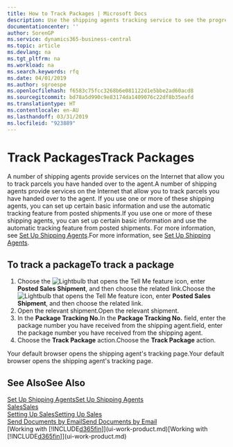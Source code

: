 ```yaml
---
title: How to Track Packages | Microsoft Docs
description: Use the shipping agents tracking service to see the progress of a delivery.
documentationcenter: ''
author: SorenGP
ms.service: dynamics365-business-central
ms.topic: article
ms.devlang: na
ms.tgt_pltfrm: na
ms.workload: na
ms.search.keywords: rfq
ms.date: 04/01/2019
ms.author: sgroespe
ms.openlocfilehash: f6583c75fcc3268b6e081122d1e5bbe2ad60acd8
ms.sourcegitcommit: bd78a5d990c9e83174da1409076c22df8b35eafd
ms.translationtype: HT
ms.contentlocale: en-AU
ms.lasthandoff: 03/31/2019
ms.locfileid: "923889"
---
```

# <a name="track-packages"></a><span data-ttu-id="929d2-103">Track Packages</span><span class="sxs-lookup"><span data-stu-id="929d2-103">Track Packages</span></span>
<span data-ttu-id="929d2-104">A number of shipping agents provide services on the Internet that allow you to track parcels you have handed over to the agent.</span><span class="sxs-lookup"><span data-stu-id="929d2-104">A number of shipping agents provide services on the Internet that allow you to track parcels you have handed over to the agent.</span></span> <span data-ttu-id="929d2-105">If you use one or more of these shipping agents, you can set up certain basic information and use the automatic tracking feature from posted shipments.</span><span class="sxs-lookup"><span data-stu-id="929d2-105">If you use one or more of these shipping agents, you can set up certain basic information and use the automatic tracking feature from posted shipments.</span></span> <span data-ttu-id="929d2-106">For more information, see [Set Up Shipping Agents](sales-how-to-set-up-shipping-agents.md).</span><span class="sxs-lookup"><span data-stu-id="929d2-106">For more information, see [Set Up Shipping Agents](sales-how-to-set-up-shipping-agents.md).</span></span>  

## <a name="to-track-a-package"></a><span data-ttu-id="929d2-107">To track a package</span><span class="sxs-lookup"><span data-stu-id="929d2-107">To track a package</span></span>
1. <span data-ttu-id="929d2-108">Choose the ![Lightbulb that opens the Tell Me feature](media/ui-search/search_small.png "Tell me what you want to do") icon, enter **Posted Sales Shipment**, and then choose the related link.</span><span class="sxs-lookup"><span data-stu-id="929d2-108">Choose the ![Lightbulb that opens the Tell Me feature](media/ui-search/search_small.png "Tell me what you want to do") icon, enter **Posted Sales Shipment**, and then choose the related link.</span></span>
2. <span data-ttu-id="929d2-109">Open the relevant shipment.</span><span class="sxs-lookup"><span data-stu-id="929d2-109">Open the relevant shipment.</span></span>
3. <span data-ttu-id="929d2-110">In the **Package Tracking No.**</span><span class="sxs-lookup"><span data-stu-id="929d2-110">In the **Package Tracking No.**</span></span> <span data-ttu-id="929d2-111">field, enter the package number you have received from the shipping agent.</span><span class="sxs-lookup"><span data-stu-id="929d2-111">field, enter the package number you have received from the shipping agent.</span></span>
4. <span data-ttu-id="929d2-112">Choose the **Track Package** action.</span><span class="sxs-lookup"><span data-stu-id="929d2-112">Choose the **Track Package** action.</span></span>

<span data-ttu-id="929d2-113">Your default browser opens the shipping agent's tracking page.</span><span class="sxs-lookup"><span data-stu-id="929d2-113">Your default browser opens the shipping agent's tracking page.</span></span>

## <a name="see-also"></a><span data-ttu-id="929d2-114">See Also</span><span class="sxs-lookup"><span data-stu-id="929d2-114">See Also</span></span>
[<span data-ttu-id="929d2-115">Set Up Shipping Agents</span><span class="sxs-lookup"><span data-stu-id="929d2-115">Set Up Shipping Agents</span></span>](sales-how-to-set-up-shipping-agents.md)  
[<span data-ttu-id="929d2-116">Sales</span><span class="sxs-lookup"><span data-stu-id="929d2-116">Sales</span></span>](sales-manage-sales.md)  
[<span data-ttu-id="929d2-117">Setting Up Sales</span><span class="sxs-lookup"><span data-stu-id="929d2-117">Setting Up Sales</span></span>](sales-setup-sales.md)  
[<span data-ttu-id="929d2-118">Send Documents by Email</span><span class="sxs-lookup"><span data-stu-id="929d2-118">Send Documents by Email</span></span>](ui-how-send-documents-email.md)  
<span data-ttu-id="929d2-119">[Working with [!INCLUDE[d365fin](includes/d365fin_md.md)]](ui-work-product.md)</span><span class="sxs-lookup"><span data-stu-id="929d2-119">[Working with [!INCLUDE[d365fin](includes/d365fin_md.md)]](ui-work-product.md)</span></span>

